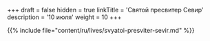 +++
draft = false
hidden = true
linkTitle = 'Святой пресвитер Севир'
description = '10 июля'
weight = 10
+++

{{% include file="content/ru/lives/svyatoi-presviter-sevir.md" %}}
